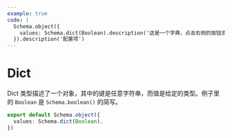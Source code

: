 ```yaml
---
example: true
code: |
  Schema.object({
    values: Schema.dict(Boolean).description('这是一个字典，点击右侧的按钮添加属性。'),
  }).description('配置项')
---
```


# Dict

Dict 类型描述了一个对象，其中的键是任意字符串，而值是给定的类型。例子里的 `Boolean` 是 `Schema.boolean()` 的简写。

```ts
export default Schema.object({
  values: Schema.dict(Boolean),
})
```
